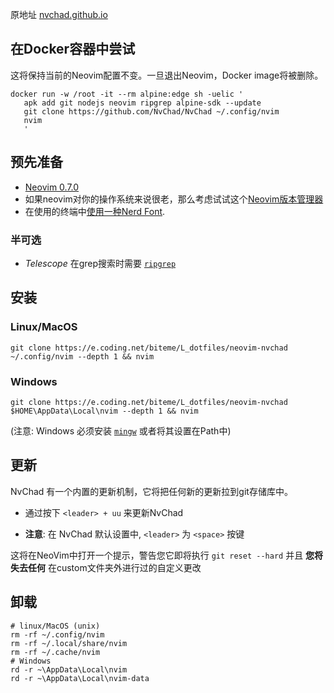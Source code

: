 原地址 [nvchad.github.io](https://nvchad.github.io/quickstart/install#pre-requisites)

在Docker容器中尝试
-----------------------------------------------------------------------------

这将保持当前的Neovim配置不变。一旦退出Neovim，Docker image将被删除。

```
docker run -w /root -it --rm alpine:edge sh -uelic '
   apk add git nodejs neovim ripgrep alpine-sdk --update
   git clone https://github.com/NvChad/NvChad ~/.config/nvim
   nvim
   '
```

预先准备
-----------------------------------------------------------

*   [Neovim 0.7.0](https://github.com/neovim/neovim/releases/tag/v0.7.0)
*   如果neovim对你的操作系统来说很老，那么考虑试试这个[Neovim版本管理器](https://github.com/MordechaiHadad/bob)
*   在使用的终端中[使用一种Nerd Font](https://www.nerdfonts.com/).

### 半可选

*   _Telescope_ 在grep搜索时需要 [`ripgrep`](https://github.com/BurntSushi/ripgrep)

安装
---------------------------------------------

### Linux/MacOS

```
git clone https://e.coding.net/biteme/L_dotfiles/neovim-nvchad ~/.config/nvim --depth 1 && nvim
```

### Windows

```
git clone https://e.coding.net/biteme/L_dotfiles/neovim-nvchad $HOME\AppData\Local\nvim --depth 1 && nvim
```

(注意: Windows 必须安装 [`mingw`](http://mingw-w64.org/doku.php) 或者将其设置在Path中)

更新
-------------------------------------------

NvChad 有一个内置的更新机制，它将把任何新的更新拉到git存储库中。

*   通过按下 `<leader> + uu` 来更新NvChad
    
*   **注意**: 在 NvChad 默认设置中, `<leader>` 为 `<space>` 按键
    

这将在NeoVim中打开一个提示，警告您它即将执行 `git reset --hard` 并且 **您将失去任何** 在custom文件夹外进行过的自定义更改

卸载
-------------------------------------------------

```
# linux/MacOS (unix)
rm -rf ~/.config/nvim
rm -rf ~/.local/share/nvim
rm -rf ~/.cache/nvim
# Windows
rd -r ~\AppData\Local\nvim
rd -r ~\AppData\Local\nvim-data
```

